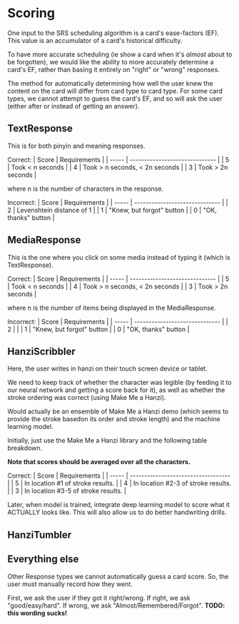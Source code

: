 # Scoring

One input to the SRS scheduling algorithm is a card's ease-factors (EF). This value is an accumulator of a card's historical difficulty.

To have more accurate scheduling (ie show a card when it's *almost* about to be forgotten), we would like the ability to more accurately determine a card's EF, rather than basing it entirely on "right" or "wrong" responses.

The method for automatically determining how well the user knew the content on the card will differ from card type to card type. For some card types, we cannot attempt to guess the card's EF, and so will ask the user (either after or instead of getting an answer).

## TextResponse

This is for both pinyin and meaning responses.

Correct:
| Score | Requirements                   |
| ----- | ------------------------------ |
|   5   | Took < n seconds               |
|   4   | Took > n seconds, < 2n seconds |
|   3   | Took > 2n seconds              |

where n is the number of characters in the response.

Incorrect:
| Score | Requirements                   |
| ----- | ------------------------------ |
|   2   | Levenshtein distance of 1      |
|   1   | "Knew, but forgot" button      |
|   0   | "OK, thanks" button            |

## MediaResponse

This is the one where you click on some media instead of typing it (which is TextResponse).

Correct:
| Score | Requirements                   |
| ----- | ------------------------------ |
|   5   | Took < n seconds               |
|   4   | Took > n seconds, < 2n seconds |
|   3   | Took > 2n seconds              |

where n is the number of items being displayed in the MediaResponse.

Incorrect:
| Score | Requirements                   |
| ----- | ------------------------------ |
|   2   |                                |
|   1   | "Knew, but forgot" button      |
|   0   | "OK, thanks" button            |

## HanziScribbler

Here, the user writes in hanzi on their touch screen device or tablet.

We need to keep track of whether the character was legible (by feeding it to our neural network and getting a score back for it), as well as whether the stroke ordering was correct (using Make Me a Hanzi).

Would actually be an ensemble of Make Me a Hanzi demo (which seems to provide the stroke basedon its order and stroke length) and the machine learning model.

Initially, just use the Make Me a Hanzi library and the following table breakdown.

**Note that scores should be averaged over all the characters.**

Correct:
| Score | Requirements                        |
| ----- | ----------------------------------- |
|   5   | In location #1 of stroke results.   |
|   4   | In location #2-3 of stroke results. |
|   3   | In location #3-5 of stroke results. |

Later, when model is trained, integrate deep learning model to score what it ACTUALLY looks like. This will also allow us to do better handwriting drills.

## HanziTumbler

## Everything else

Other Response types we cannot automatically guess a card score. So, the user must manually record how they went.

First, we ask the user if they got it right/wrong. If right, we ask "good/easy/hard". If wrong, we ask "Almost/Remembered/Forgot". **TODO: this wording sucks!**